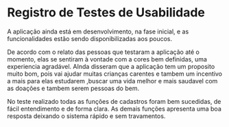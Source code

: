 # Registro de Testes de Usabilidade

A aplicação ainda está em desenvolvimento, na fase inicial, e as funcionalidades estão sendo disponibilizadas aos poucos.

De acordo com o relato das pessoas que testaram a aplicação até o momento, elas se sentiram à vontade com a cores bem definidas, uma experiencia agradável. AInda disseram que a aplicação tem um proposito muito bom, pois vai ajudar muitas crianças carentes e tambem um incentivo a mais para elas estudarem ,buscar uma vida melhor e mais saudavel com as doações e tambem serem pessoas do bem.

 
 No teste realizado todas as funções de cadastros foram bem sucedidas, de fácil entendimento e de forma clara. As demais funções apresenta uma boa resposta deixando o sistema rápido e sem travamentos.

